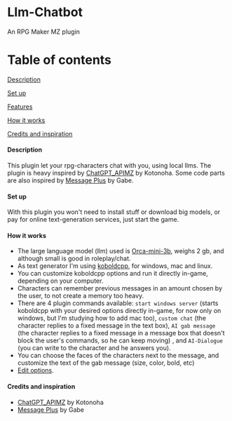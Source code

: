 # Llm-Chatbot
An RPG Maker MZ plugin

# Table of contents
[Description](#description)

[Set up](#set-up)

[Features](#features)

[How it works](#how-it-works)

[Credits and inspiration](#credits-and-inspiration)

#### Description
This plugin let your rpg-characters chat with you, using local llms. The plugin is heavy inspired by [ChatGPT_APIMZ](https://github.com/kotonoha0109/kotonoha_tkoolMZ_Plugins/blob/main/plugins/ChatGPT_APIMZ.js) by Kotonoha.
Some code parts are also inspired by [Message Plus](https://forums.rpgmakerweb.com/index.php?threads/gabe-mz-message-plus.127925/) by Gabe.

#### Set up
With this plugin you won't need to install stuff or download big models, or pay for online text-generation services, just start the game.

#### How it works
- The large language model (llm) used is [Orca-mini-3b](https://huggingface.co/TheBloke/orca_mini_3B-GGML), weighs 2 gb, and although small is good in roleplay/chat.
- As text generator I'm using [koboldcpp](https://github.com/LostRuins/koboldcpp), for windows, mac and linux.
- You can customize koboldcpp options and run it directly in-game, depending on your computer.
- Characters can remember previous messages in an amount chosen by the user, to not create a memory too heavy.
- There are 4 plugin commands available: `start windows server` (starts koboldcpp with your desired options directly in-game, for now only on windows, but I'm studying how to add mac too), `custom chat` (the character replies to a fixed message in the text box), `AI gab message` (the character replies to a fixed message in a message box that doesn't block the user's commands, so he can keep moving) , and `AI-Dialogue` (you can write to the character and he answers you).
- You can choose the faces of the characters next to the message, and customize the text of the gab message (size, color, bold, etc)
- [Edit options](https://github.com/GiusTex/Llm-Chatbot/blob/main/docs/Examples.md).

#### Credits and inspiration
- [ChatGPT_APIMZ](https://github.com/kotonoha0109/kotonoha_tkoolMZ_Plugins/blob/main/plugins/ChatGPT_APIMZ.js) by Kotonoha
- [Message Plus](https://forums.rpgmakerweb.com/index.php?threads/gabe-mz-message-plus.127925/) by Gabe
